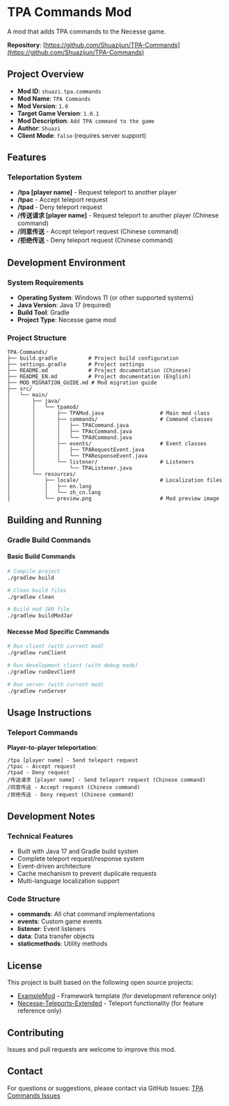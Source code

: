 # TPA Commands Mod

A mod that adds TPA commands to the Necesse game.

**Repository**: [https://github.com/Shuazijun/TPA-Commands](https://github.com/Shuazijun/TPA-Commands)

## Project Overview

- **Mod ID**: `shuazi.tpa.commands`
- **Mod Name**: `TPA Commands`
- **Mod Version**: `1.0`
- **Target Game Version**: `1.0.1`
- **Mod Description**: `Add TPA command to the game`
- **Author**: `Shuazi`
- **Client Mode**: `false` (requires server support)

## Features

### Teleportation System
- **/tpa [player name]** - Request teleport to another player
- **/tpac** - Accept teleport request
- **/tpad** - Deny teleport request
- **/传送请求 [player name]** - Request teleport to another player (Chinese command)
- **/同意传送** - Accept teleport request (Chinese command)
- **/拒绝传送** - Deny teleport request (Chinese command)

## Development Environment

### System Requirements
- **Operating System**: Windows 11 (or other supported systems)
- **Java Version**: Java 17 (required)
- **Build Tool**: Gradle
- **Project Type**: Necesse game mod

### Project Structure
```
TPA-Commands/
├── build.gradle          # Project build configuration
├── settings.gradle       # Project settings
├── README.md             # Project documentation (Chinese)
├── README_EN.md          # Project documentation (English)
├── MOD_MIGRATION_GUIDE.md # Mod migration guide
├── src/
│   └── main/
│       ├── java/
│       │   └── tpamod/
│       │       ├── TPAMod.java                  # Main mod class
│       │       ├── commands/                    # Command classes
│       │       │   ├── TPACommand.java
│       │       │   ├── TPAcCommand.java
│       │       │   └── TPAdCommand.java
│       │       ├── events/                      # Event classes
│       │       │   ├── TPARequestEvent.java
│       │       │   └── TPAResponseEvent.java
│       │       └── listener/                    # Listeners
│       │           └── TPAListener.java
│       └── resources/
│           ├── locale/                          # Localization files
│           │   ├── en.lang
│           │   └── zh_cn.lang
│           └── preview.png                      # Mod preview image
```

## Building and Running

### Gradle Build Commands

#### Basic Build Commands
```bash
# Compile project
./gradlew build

# Clean build files
./gradlew clean

# Build mod JAR file
./gradlew buildModJar
```

#### Necesse Mod Specific Commands
```bash
# Run client (with current mod)
./gradlew runClient

# Run development client (with debug mode)
./gradlew runDevClient

# Run server (with current mod)
./gradlew runServer
```

## Usage Instructions

### Teleport Commands
**Player-to-player teleportation**:
```
/tpa [player name] - Send teleport request
/tpac - Accept request
/tpad - Deny request
/传送请求 [player name] - Send teleport request (Chinese command)
/同意传送 - Accept request (Chinese command)
/拒绝传送 - Deny request (Chinese command)
```

## Development Notes

### Technical Features
- Built with Java 17 and Gradle build system
- Complete teleport request/response system
- Event-driven architecture
- Cache mechanism to prevent duplicate requests
- Multi-language localization support

### Code Structure
- **commands**: All chat command implementations
- **events**: Custom game events
- **listener**: Event listeners
- **data**: Data transfer objects
- **staticmethods**: Utility methods

## License

This project is built based on the following open source projects:
- [ExampleMod](https://github.com/Shuazijun/ExampleMod) - Framework template (for development reference only)
- [Necesse-Teleports-Extended](https://github.com/deadly990/Necesse-Teleports-Extended) - Teleport functionality (for feature reference only)

## Contributing

Issues and pull requests are welcome to improve this mod.

## Contact

For questions or suggestions, please contact via GitHub Issues: [TPA Commands Issues](https://github.com/Shuazijun/TPA-Commands/issues)